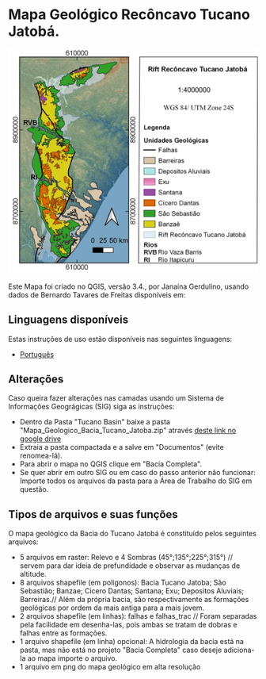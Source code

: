 # Mapa Geológico Recôncavo Tucano Jatobá.

![](bacia_completa.jpg) 

Este Mapa foi criado no QGIS, versão 3.4., por Janaína Gerdulino, usando dados de Bernardo Tavares de Freitas disponíveis em: 

## Linguagens disponíveis

Estas instruções de uso estão disponíveis nas seguintes linguagens:

- [Português](README-pt_BR.md)


## Alterações

Caso queira fazer alterações nas camadas usando um Sistema de Informações Geográgicas (SIG) siga as instruções:

- Dentro da Pasta "Tucano Basin" baixe a pasta "Mapa_Geologico_Bacia_Tucano_Jatoba.zip" através [deste link no google drive](https://drive.google.com/drive/folders/1TCvxn5FR1GQgPihrCxRs_5TP24SDcay4?usp=sharing)
- Extraia a pasta compactada e a salve em "Documentos" (evite renomea-lá).
- Para abrir o mapa no QGIS clique em "Bacia Completa".
- Se quer abrir em outro SIG ou em caso do passo anterior não funcionar: Importe todos os arquivos da pasta para a Área de Trabalho do SIG em questão.

## Tipos de arquivos  e suas funções

O mapa geológico da Bacia do Tucano Jatobá é constituído pelos seguintes arquivos:

- 5 arquivos em raster: Relevo e 4 Sombras (45°;135°;225°;315°) // servem para dar ideia de prefundidade e observar as mudanças de altitude.
- 8 arquivos shapefile (em poligonos): Bacia Tucano Jatoba; São Sebastião; Banzae; Cicero Dantas; Santana; Exu; Depositos Aluviais; Barreiras.// Além da própria bacia, são respectivamente as formações geológicas por ordem da mais antiga para a mais jovem.
- 2 arquivos shapefile (em linhas): falhas e falhas_trac // Foram separadas pela facilidade em desenha-las, pois ambas se tratam de dobras e falhas entre as formações.
- 1 arquivo shapefile (em linha) opcional: A hidrologia da bacia está na pasta, mas não está no projeto "Bacia Completa" caso deseje adiciona-la ao mapa importe o arquivo.
- 1 arquivo em png do mapa geológico em alta resolução
